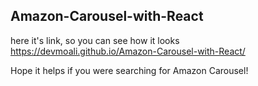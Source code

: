 Amazon-Carousel-with-React
----------------------------

here it's link, so you can see how it looks https://devmoali.github.io/Amazon-Carousel-with-React/

Hope it helps if you were searching for Amazon Carousel!
